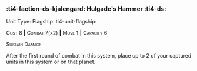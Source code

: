 ### :ti4-faction-ds-kjalengard: **Hulgade's Hammer** :ti4-ds:

Unit Type: Flagship :ti4-unit-flagship:

<span style="font-variant:small-caps;">Cost</span> 8 __|__ <span style="font-variant:small-caps;">Combat</span> 7(x2) __|__ <span style="font-variant:small-caps;">Move</span> 1 __|__ <span style="font-variant:small-caps;">Capacity</span> 6

<span style="font-variant:small-caps;">Sustain Damage</span>

After the first round of combat in this system, place up to 2 of your captured units in this system or on that planet.